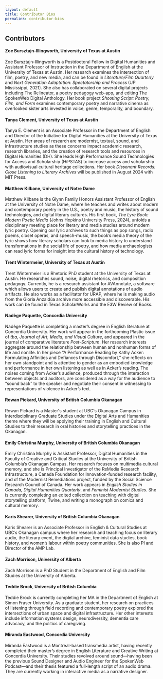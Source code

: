 ```yaml
---
layout: default
title: Contributor Bios
permalink: contributor-bios
---
```

<!-- Add an essay or interpretive material below this line,
using HTML or markdown.  Do not modify this file above this line -->
## Contributors

#### Zoe Bursztajn-Illingworth, University of Texas at Austin 
Zoe Bursztajn-Illingworth is a Postdoctoral Fellow in Digital Humanities and Assistant Professor of Instruction in the Department of English at the University of Texas at Austin. Her research examines the intersection of film, poetry, and new media, and can be found in *Literature/Film Quarterly* and *Next Generation Adaptation: Spectatorship and Process* (UP Mississippi, 2021). She also has collaborated on several digital projects including The Relineator, a poetry pedagogy web-app, and editing The SpokenWeb Digital Anthology. Her book project *Shooting Script: Poetry, Film, and Form* examines contemporary poetry and narrative cinema as overlooked sister arts invested in voice, genre, temporality, and boundary. 

#### Tanya Clement, University of Texas at Austin
Tanya E. Clement is an Associate Professor in the Department of English and Director of the
Initiative for Digital Humanities at the University of Texas at Austin. Her areas of research are
modernist, textual, sound, and infrastructure studies as these concerns impact academic research,
research libraries, and the creation of research tools and resources in Digital Humanities (DH).
She leads High Performance Sound Technologies for Access and Scholarship (HiPSTAS) to
increase access and scholarship with audiovisual cultural heritage collections. Her book
*Dissonant Records: Close Listening to Literary Archives* will be published in August 2024 with
MIT Press.

#### Matthew Kilbane, University of Notre Dame
Matthew Kilbane is the Glynn Family Honors Assistant Professor of English at the University of Notre Dame, where he teaches and writes about modern and contemporary poetry in the U.S., poetry and music, the history of sound technologies, and digital literary cultures. His first book, *The Lyre Book: Modern Poetic Media* (Johns Hopkins University Press, 2024), unfolds a disciplinary meeting place for literary and media studies around modern lyric poetry. Opening our lyric archives to such things as pop songs, radio poems, closet operas, and speech-music, the book’s media theory of the lyric shows how literary scholars can look to media history to understand transformations in the social life of poetry, and how media archaeologists can read lyric forms for insight into the cultural history of technology.

#### Trent Wintermeier, University of Texas at Austin
Trent Wintermeier is a Rhetoric PhD student at the University of Texas at Austin. He researches sound, noise, digital rhetorics, and composition pedagogy. Currently, he is a research assistant for AVAnnotate, a software which allows users to create and publish digital annotations of audio artifacts. He also works as a facilitator for URAP, where he is making audio from the Gloria Anzaldúa archive more accessible and discoverable. His work can be found in Texas ScholarWorks and the E3W Review of Books.

#### Nadège Paquette, Concordia University 
Nadège Paquette is completing a master’s degree in English literature at Concordia University. Her work will appear in the forthcoming Plastic issue of *tba*, *Journal of Art, Media, and Visual Culture*, and appeared in the journal of comparative literature *Post-Scriptum*. Her research interests aggregate around the relationship between human and nonhuman forms of life and nonlife. In her piece “A Performance Reading by Kathy Acker: Formulating Affinities and Defiances through Discomfort,” she reflects on her own standpoint and is attentive to gender as an embodied knowledge and performance in her own listening as well as in Acker’s reading. The noises coming from Acker’s audience, produced through the interaction between objects and auditors, are considered as a way for the audience to “sound back” to the speaker and negotiate their consent in witnessing to representations of violence in Acker’s text.

#### Rowan Pickard, University of British Columbia Okanagan 
Rowan Pickard is a Master's student at UBC's Okanagan Campus in Interdisciplinary Graduate Studies under the Digital Arts and Humanities theme where they will be applying their training in English and Cultural Studies to their research in oral histories and storytelling practices in the Okanagan.

#### Emily Christina Murphy, University of British Columbia Okanagan 
Emily Christina Murphy is Assistant Professor, Digital Humanities in the Faculty of Creative and Critical Studies at the University of British Columbia’s Okanagan Campus. Her research focuses on multimedia cultural memory, and she is Principal Investigator of the ReMedia Research Infrastructure, a Canada Foundation for Innovation-funded research facility, and of the Modernist Remediations project, funded by the Social Science Research Council of Canada. Her work appears in *English Studies in Canada*, *Digital Humanities Quarterly*, and *Feminist Modernist Studies*. She is currently completing an edited collection on teaching with digital storytelling platform, Twine, and writing a monograph on comics and cultural memory.

#### Karis Shearer, University of British Columbia Okanagan
Karis Shearer is an Associate Professor in English & Cultural Studies at UBC’s Okanagan campus where her research and teaching focus on literary audio, the literary event, the digital archive, feminist data studies, book history, and women’s labour within poetry communities. She is also PI and Director of the AMP Lab.

#### Zach Morrison, University of Alberta
Zach Morrison is a PhD Student in the Department of English and Film Studies at the University of Alberta. 

#### Teddie Brock, University of British Columbia 
Teddie Brock is currently completing her MA in the Department of English at Simon Fraser University. As a graduate student, her research on practices of listening through field recording and contemporary poetry explored the intersections of urban space and digital infrastructure. Her other interests include information systems design, neurodiversity, dementia care advocacy, and the politics of caregiving.

#### Miranda Eastwood, Concordia University 
Miranda Eastwood is a Montreal-based transmedia artist, having recently completed their master’s degree in English Literature and Creative Writing at Concordia University. Their studies revolved around sound—having been the previous Sound Designer and Audio Engineer for the SpokenWeb Podcast—and their thesis featured a full-length script of an audio drama. They are currently working in interactive media as a narrative designer. 
